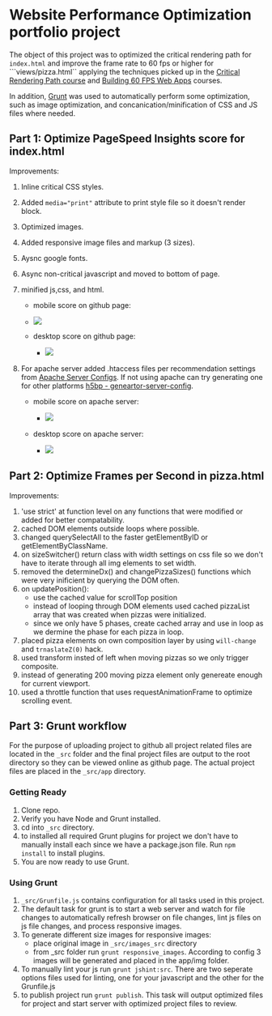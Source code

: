 # Website Performance Optimization portfolio project

The object of this project was to optimized the critical rendering path for ```index.html``` and improve the frame rate to 60 fps or higher for ```views/pizza.html`` applying the techniques picked up in the [Critical Rendering Path course](https://www.udacity.com/course/ud884) and [Building 60 FPS Web Apps](https://www.udacity.com/course/browser-rendering-optimization--ud860) courses.

In addition, [Grunt](http://gruntjs.com/) was used to automatically perform some optimization, such as image optimization, and concanication/minification of CSS and JS files where needed.



## Part 1: Optimize PageSpeed Insights score for index.html

Improvements:

1. Inline critical CSS styles.
2. Added ```media="print"``` attribute to print style file so it doesn't render block.
3. Optimized images.
4. Added responsive image files and markup (3 sizes).
5. Aysnc google fonts.
5. Async non-critical javascript and moved to bottom of page.
6. minified js,css, and html.
	* mobile score on github page:
	* ![](http://i.imgur.com/JrVlmWR.png)

 	* desktop score on github page:
		* ![](http://i.imgur.com/wsZfGUQ.png)

7. For apache server added .htaccess files per recommendation settings from [Apache Server Configs](https://github.com/h5bp/server-configs-apache). If not using apache can try generating one for other platforms [h5bp - geneartor-server-config](https://github.com/h5bp/generator-server-configs).

	* mobile score on apache server:
		* ![](http://i.imgur.com/9YSuCji.png)

	* desktop score on apache server:
		* ![](http://i.imgur.com/0GSTomo.png)

## Part 2: Optimize Frames per Second in pizza.html

Improvements:

1. 'use strict' at function level on any functions that were modified or added for better compatability.
2. cached DOM elements outside loops where possible.
3. changed querySelectAll to the faster getElementByID or getElementByClassName.
4. on sizeSwitcher() return class with width settings on css file so we don't have to iterate through all img elements to set width.
5. removed the determineDx() and changePizzaSizes() functions which were very inificient by querying the DOM often.
6. on updatePosition():
	* use the cached value for scrollTop position
	* instead of looping through DOM elements used cached pizzaList array that was created when pizzas were initialized.
	* since we only have 5 phases, create cached array and use in loop as we dermine the phase for each pizza in loop.
7. placed pizza elements on own composition layer by using ```will-change``` and ```trnaslateZ(0)``` hack.
8. used transform insted of left when moving pizzas so we only trigger composite.
9. instead of generating 200 moving pizza element only genereate enough for current viewport.
10. used a throttle function that uses requestAnimationFrame to optimize scrolling event.

## Part 3: Grunt workflow

For the purpose of uploading project to github all project related files are located in the ```_src``` folder and the final project files are output to the root directory so they can be viewed online as github page. The actual project files are placed in the ```_src/app``` directory.

### Getting Ready

1. Clone repo.
2. Verify you have Node and Grunt installed.
3. cd into ```_src``` directory.
4. to installed all required Grunt plugins for project we don't have to manually install each since we have a package.json file.  Run ```npm install``` to install plugins.
5. You are now ready to use Grunt.

### Using Grunt

1. ```_src/Grunfile.js``` contains configuration for all tasks used in this project.
2. The default task for grunt is to start a web server and watch for file changes to automatically refresh browser on file changes, lint js files on js file changes, and process responsive images. 
3. To generate different size images for responsive images:
	* place original image in ```_src/images_src``` directory
	* from _src folder run ```grunt responsive_images```.  According to config 3 images will be generated and placed in the app/img folder.
4. To manually lint your js run ```grunt jshint:src```. There are two seperate options files used for linting, one for your javascript and the other for the Grunfile.js
5. to publish project run ```grunt publish```.  This task will output optimized files for project and start server with optimized project files to review.





























